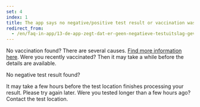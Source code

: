 ```yaml
---
set: 4
index: 1
title: The app says no negative/positive test result or vaccination was found. How is this possible?
redirect_from: 
  - /en/faq-in-app/13-de-app-zegt-dat-er-geen-negatieve-testuitslag-gevonden-is-hoe-kan-dit
---
```

No vaccination found? There are several causes. [Find more information here](/en/guidepost).  Were you recently vaccinated? Then it may take a while before the details are available.
 
No negative test result found? 

It may take a few hours before the test location finishes processing your result. Please try again later. Were you tested longer than a few hours ago? Contact the test location.

